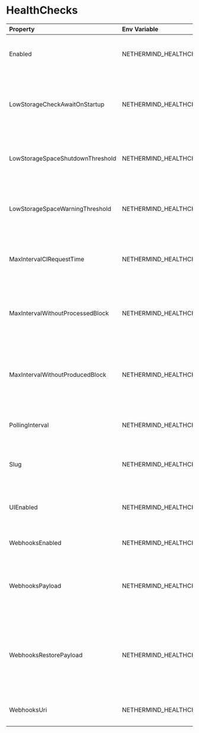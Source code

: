 # HealthChecks

| Property                         | Env Variable                                                   | Description                                                                                     | Default                                                                                                                                                                                                                                                                                           |
|:---------------------------------|:---------------------------------------------------------------|:------------------------------------------------------------------------------------------------|:--------------------------------------------------------------------------------------------------------------------------------------------------------------------------------------------------------------------------------------------------------------------------------------------------|
| Enabled                          | NETHERMIND_HEALTHCHECKSCONFIG_ENABLED                          | If 'true' then Health Check endpoints is enabled at /health                                     | false                                                                                                                                                                                                                                                                                             |
| LowStorageCheckAwaitOnStartup    | NETHERMIND_HEALTHCHECKSCONFIG_LOWSTORAGECHECKAWAITONSTARTUP    | Free disk space check on startup will pause node initalization until enough space is available. | false                                                                                                                                                                                                                                                                                             |
| LowStorageSpaceShutdownThreshold | NETHERMIND_HEALTHCHECKSCONFIG_LOWSTORAGESPACESHUTDOWNTHRESHOLD | Percentage of available disk space below which node will shutdown. Zero to disable.             | 1                                                                                                                                                                                                                                                                                                 |
| LowStorageSpaceWarningThreshold  | NETHERMIND_HEALTHCHECKSCONFIG_LOWSTORAGESPACEWARNINGTHRESHOLD  | Percentage of available disk space below which a warning will be displayed. Zero to disable.    | 5                                                                                                                                                                                                                                                                                                 |
| MaxIntervalClRequestTime         | NETHERMIND_HEALTHCHECKSCONFIG_MAXINTERVALCLREQUESTTIME         | Max request interval in which we assume that CL works in a healthy way                          | 300                                                                                                                                                                                                                                                                                               |
| MaxIntervalWithoutProcessedBlock | NETHERMIND_HEALTHCHECKSCONFIG_MAXINTERVALWITHOUTPROCESSEDBLOCK | Max interval in seconds in which we assume that node processing blocks in a healthy way         | null                                                                                                                                                                                                                                                                                              |
| MaxIntervalWithoutProducedBlock  | NETHERMIND_HEALTHCHECKSCONFIG_MAXINTERVALWITHOUTPRODUCEDBLOCK  | Max interval in seconds in which we assume that node producing blocks in a healthy way          | null                                                                                                                                                                                                                                                                                              |
| PollingInterval                  | NETHERMIND_HEALTHCHECKSCONFIG_POLLINGINTERVAL                  | Configures the UI to poll for healthchecks updates (in seconds)                                 | 5                                                                                                                                                                                                                                                                                                 |
| Slug                             | NETHERMIND_HEALTHCHECKSCONFIG_SLUG                             | The URL slug on which Healthchecks service will be exposed                                      | /health                                                                                                                                                                                                                                                                                           |
| UIEnabled                        | NETHERMIND_HEALTHCHECKSCONFIG_UIENABLED                        | If 'true' then HealthChecks UI will be avaiable at /healthchecks-ui                             | false                                                                                                                                                                                                                                                                                             |
| WebhooksEnabled                  | NETHERMIND_HEALTHCHECKSCONFIG_WEBHOOKSENABLED                  | If 'true' then Webhooks can be configured                                                       | false                                                                                                                                                                                                                                                                                             |
| WebhooksPayload                  | NETHERMIND_HEALTHCHECKSCONFIG_WEBHOOKSPAYLOAD                  | Payload is the json payload that will be send on Failure and must be escaped.                   | {"attachments":[{"color":"#FFCC00","pretext":"Health Check Status :warning:","fields":[{"title":"Details","value":"More details available at `/healthchecks-ui`","short":false},{"title":"Description","value":"[[DESCRIPTIONS]]","short":false}]}]}                                              |
| WebhooksRestorePayload           | NETHERMIND_HEALTHCHECKSCONFIG_WEBHOOKSRESTOREPAYLOAD           | RestorePayload is the json payload that will be send on Recovery and must be escaped.           | {"attachments":[{"color":"#36a64f","pretext":"Health Check Status :+1:","fields":[{"title":"Details","value":"`More details available at /healthchecks-ui`","short":false},{"title":"description","value":"The HealthCheck `[[LIVENESS]]` is recovered. All is up and running","short":false}]}]} |
| WebhooksUri                      | NETHERMIND_HEALTHCHECKSCONFIG_WEBHOOKSURI                      | The Webhooks endpoint e.g. Slack WebHooks                                                       | null                                                                                                                                                                                                                                                                                              |
